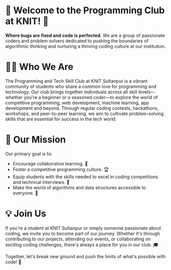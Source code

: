 # 👋 Welcome to the Programming Club at KNIT! 🚀

**Where bugs are fixed and code is perfected**.
We are a group of passionate coders and problem solvers dedicated to pushing the boundaries of algorithmic thinking and nurturing a thriving coding culture at our institution.


# 👩‍💻 Who We Are

The Programming and Tech Skill Club at KNIT Sultanpur is a vibrant community of students who share a common love for programming and technology. Our club brings together individuals across all skill levels—whether you're a beginner or a seasoned coder—to explore the world of competitive programming, web development, machine learning, app development and beyond. Through regular coding contests, hackathons, workshops, and peer-to-peer learning, we aim to cultivate problem-solving skills that are essential for success in the tech world.

# 🎯 Our Mission

Our primary goal is to:

- Encourage collaborative learning. 🤝
- Foster a competitive programming culture. 🏆
- Equip students with the skills needed to excel in coding competitions and technical interviews. 💼
- Make the world of algorithms and data structures accessible to everyone. 📘


# 💡 Join Us

If you're a student at KNIT Sultanpur or simply someone passionate about coding, we invite you to become part of our journey. Whether it's through contributing to our projects, attending our events, or collaborating on exciting coding challenges, there's always a place for you in our club. 🎓

Together, let's break new ground and push the limits of what's possible with code! 🚀
